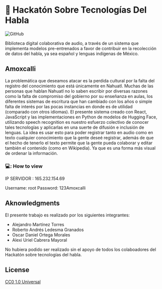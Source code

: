 # :page_with_curl: Hackatón Sobre Tecnologías Del Habla
![GitHub](https://img.shields.io/github/license/AlejandroMtzT/Hackat-n-sobre-tecnolog-as-del-habla?color=190&label=LICENSE&logo=Amoxcalli&logoColor=190)


Biblioteca digital colaborativa de audio, a través de un sistema que implementa modelos pre-entrenados a favor de contribuir en la recolección de datos del habla, ya sea español y lenguas indígenas de México.

## Amoxcalli
La problemática que deseamos atacar es la perdida cultural por la falta del registro del conocimiento que está únicamente en Nahuatl. Muchas de las personas que hablan Nahuatl no lo saben escribir por diversas razones como la falta de compromiso del gobierno por su enseñanza en aulas, los diferentes sistemas de escritura que han cambiado con los años o simple falta de interés por las pocas instancias en donde es de utilidad (comparado con otros idiomas).
El presente sistema creado con React, JavaScript y las implementaciones en Python de modelos de Hugging Face, utilizando speech recognition es nuestro esfuerzo colectivo de conocer tales tecnologías y aplicarlas en una suerte de difusión e inclusión de lenguas.
La idea es usar esto para poder registrar tanto en audio como en texto cualquier conocimiento que la gente deseé registrar, además de que el hecho de tenerlo el texto permite que la gente pueda colaborar y editar también el contenido (como en Wikipedia). Ya que es una forma más visual de ordenar la información.

### 💻: How to view

IP SERVIDOR : 165.232.154.69

Username: root
Password: 123Amoxcalli

## Aknowledgments
El presente trabajo es realizado por los siguientes integrantes:
<ul>
  <li>Alejandro Martínez Torres
  <li>Roberto Andrés Ledesma Granados
  <li>Oscar Daniel Ortega Morales
  <li>Alexi Uriel Cabrera Mayoral
</ul>
No hubiera podido ser realizado sin el apoyo de todos los colaboadores del Hackatón sobre tecnologías del habla.


## License
[CC0 1.0 Universal](https://choosealicense.com/licenses/cc0-1.0/)

